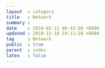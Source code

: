 ```yaml
---
layout  : category
title   : Network
summary : 
date    : 2019-02-11 00:43:50 +0900
updated : 2019-12-18 19:11:28 +0900
tag     : Network
public  : true
parent  : index
latex   : false
---
```


